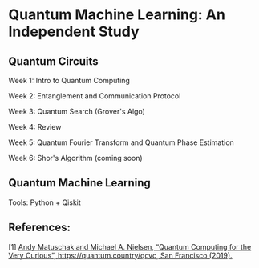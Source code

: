 # Quantum Machine Learning: An Independent Study

## Quantum Circuits
 
Week 1: Intro to Quantum Computing

Week 2: Entanglement and Communication Protocol

Week 3: Quantum Search (Grover's Algo)

Week 4: Review

Week 5: Quantum Fourier Transform and Quantum Phase Estimation

Week 6: Shor's Algorithm (coming soon)

## Quantum Machine Learning

Tools: Python + Qiskit

## References:

[1] [Andy Matuschak and Michael A. Nielsen, “Quantum Computing for the Very Curious”, https://quantum.country/qcvc, San Francisco (2019).](https://quantum.country/)


